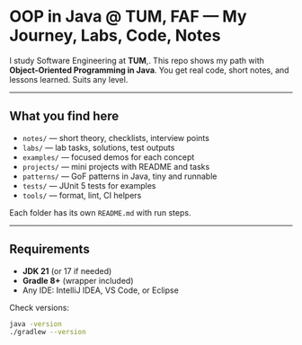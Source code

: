 # OOP in Java @ TUM, FAF — My Journey, Labs, Code, Notes

I study Software Engineering at **TUM**,. This repo shows my path with **Object-Oriented Programming in Java**. You get real code, short notes, and lessons learned. Suits any level.


---

## What you find here

- `notes/` — short theory, checklists, interview points
- `labs/` — lab tasks, solutions, test outputs
- `examples/` — focused demos for each concept
- `projects/` — mini projects with README and tasks
- `patterns/` — GoF patterns in Java, tiny and runnable
- `tests/` — JUnit 5 tests for examples
- `tools/` — format, lint, CI helpers

Each folder has its own `README.md` with run steps.

---

## Requirements

- **JDK 21** (or 17 if needed)
- **Gradle 8+** (wrapper included)
- Any IDE: IntelliJ IDEA, VS Code, or Eclipse

Check versions:

```bash
java -version
./gradlew --version
